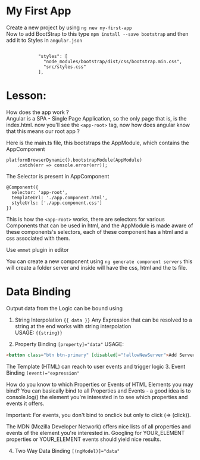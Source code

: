 # My First App

Create a new project by using ``ng new my-first-app``  
Now to add BootStrap to this type ``npm install --save bootstrap`` and then add it to Styles in ``angular.json``  
```json5

            "styles": [
              "node_modules/bootstrap/dist/css/bootstrap.min.css",
              "src/styles.css"
            ],
```

# Lesson:

How does the app work ?  
Angular is a SPA - Single Page Application, so the only page that is, is the index.html. now you'll see the ``<app-root>`` tag, now how does angular know that this means our root app ?   

Here is the main.ts file, this bootstraps the AppModule, which contains the AppComponent
```angular2
platformBrowserDynamic().bootstrapModule(AppModule)
    .catch(err => console.error(err));
```

The Selector is present in AppComponent  
```angular2
@Component({
  selector: 'app-root',
  templateUrl: './app.component.html',
  styleUrls: ['./app.component.css']
})
```

This is how the ``<app-root>`` works, there are selectors for various Components that can be used in html, and the AppModule is made aware of these components's selectors, each of these component has a html and a css associated with them.

Use ``emmet`` plugin in editor

You can create a new component using ``ng generate component servers`` this will create a folder server and inside will have the css, html and the ts file.

# Data Binding

Output data from the Logic can be bound using  
1. String Interpolation ``{{ data }}``
Any Expression that can be resolved to a string at the end works with string interpolation  
USAGE: ``{{string}}``

2. Property Binding `` [property]="data" ``
USAGE: 
```html
<button class="btn btn-primary" [disabled]="!allowNewServer">Add Server</button>
```
The Template (HTML) can reach to user events and trigger logic
3. Event Binding ``(event)="expression"``

How do you know to which Properties or Events of HTML Elements you may bind? You can basically bind to all Properties and Events - a good idea is to console.log()  the element you're interested in to see which properties and events it offers.  

Important: For events, you don't bind to onclick but only to click (=> (click)).  

The MDN (Mozilla Developer Network) offers nice lists of all properties and events of the element you're interested in. Googling for YOUR_ELEMENT properties  or YOUR_ELEMENT events  should yield nice results.  

4. Two Way Data Binding
``[(ngModel)]="data"``
